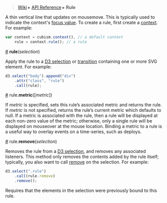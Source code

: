 > [Wiki](Home) ▸ [API Reference](API-Reference) ▸ <b>Rule</b>

A thin vertical line that updates on mousemove. This is typically used to indicate the context's [focus value](Context#wiki-focus). To create a rule, first create a [context](Context). For example:

```js
var context = cubism.context(), // a default context
    rule = context.rule(); // a rule
```

<a name="_rule" href="#wiki-_rule">#</a> <b>rule</b>(<i>selection</i>)

Apply the rule to a [D3 selection](/mbostock/d3/wiki/Selections) or [transition](/mbostock/d3/wiki/Transitions) containing one or more SVG element. For example:

```js
d3.select("body").append("div")
    .attr("class", "rule")
    .call(rule);
```

<a name="metric" href="#wiki-metric">#</a> rule.<b>metric</b>([<i>metric</i>])

If *metric* is specified, sets this rule’s associated metric and returns the rule. If *metric* is not specified, returns the rule’s current metric which defaults to null. If a metric is associated with the rule, then a rule will be displayed at each non-zero value of the metric; otherwise, only a single rule will be displayed on mouseover at the mouse location. Binding a metric to a rule is a useful way to overlay events on a time-series, such as deploys.

<a name="remove" href="#wiki-remove">#</a> rule.<b>remove</b>(<i>selection</i>)

Removes the rule from a [D3 selection](/mbostock/d3/wiki/Selections), and removes any associated listeners. This method only removes the contents added by the rule itself; typically, you also want to call [remove](/mbostock/d3/wiki/Selections#wiki-remove) on the selection. For example:

```js
d3.select(".rule")
    .call(rule.remove)
    .remove();
```

Requires that the elements in the selection were previously bound to this rule.